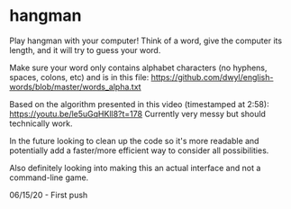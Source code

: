 # hangman
Play hangman with your computer! Think of a word, give the computer its length, and it will try to guess your word.

Make sure your word only contains alphabet characters (no hyphens, spaces, colons, etc) and is in this file: https://github.com/dwyl/english-words/blob/master/words_alpha.txt

Based on the algorithm presented in this video (timestamped at 2:58): https://youtu.be/le5uGqHKll8?t=178
Currently very messy but should technically work.

In the future looking to clean up the code so it's more readable and potentially add a faster/more efficient way to consider all possibilities.

Also definitely looking into making this an actual interface and not a command-line game.

06/15/20 - First push

